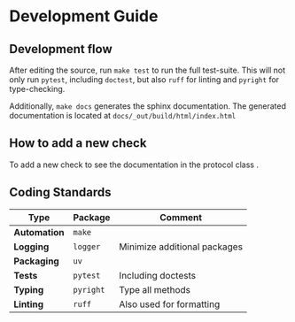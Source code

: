 # Development Guide
## Development flow
After editing the source, run `make test` to run the full test-suite. This will
not only run `pytest`, including `doctest`, but also `ruff` for linting and
`pyright` for type-checking.

Additionally, `make docs` generates the sphinx documentation. The generated
documentation is located at `docs/_out/build/html/index.html`

## How to add a new check
To add a new check to
[](project:#pandas_contract.checks)
see the documentation in the protocol class
[](project:#pandas_contract._private_checks.Check).

## Coding Standards

| **Type**       | Package   | Comment                      |
|----------------|-----------|------------------------------|
| **Automation** | `make`    |                              |
| **Logging**    | `logger`  | Minimize additional packages |
| **Packaging**  | `uv`      |                              |
| **Tests**      | `pytest`  | Including doctests           |
| **Typing**     | `pyright` | Type all methods             |
| **Linting**    | `ruff`    | Also used for formatting     |
